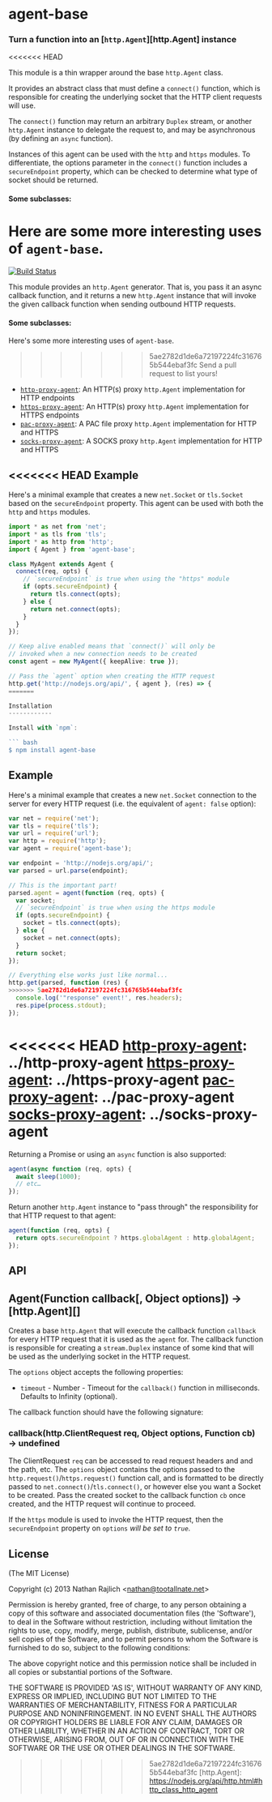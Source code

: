 agent-base
==========
### Turn a function into an [`http.Agent`][http.Agent] instance
<<<<<<< HEAD

This module is a thin wrapper around the base `http.Agent` class.

It provides an abstract class that must define a `connect()` function,
which is responsible for creating the underlying socket that the HTTP
client requests will use.

The `connect()` function may return an arbitrary `Duplex` stream, or
another `http.Agent` instance to delegate the request to, and may be
asynchronous (by defining an `async` function).

Instances of this agent can be used with the `http` and `https`
modules. To differentiate, the options parameter in the `connect()`
function includes a `secureEndpoint` property, which can be checked
to determine what type of socket should be returned.

#### Some subclasses:

Here are some more interesting uses of `agent-base`.
=======
[![Build Status](https://github.com/TooTallNate/node-agent-base/workflows/Node%20CI/badge.svg)](https://github.com/TooTallNate/node-agent-base/actions?workflow=Node+CI)

This module provides an `http.Agent` generator. That is, you pass it an async
callback function, and it returns a new `http.Agent` instance that will invoke the
given callback function when sending outbound HTTP requests.

#### Some subclasses:

Here's some more interesting uses of `agent-base`.
>>>>>>> 5ae2782d1de6a72197224fc316765b544ebaf3fc
Send a pull request to list yours!

 * [`http-proxy-agent`][http-proxy-agent]: An HTTP(s) proxy `http.Agent` implementation for HTTP endpoints
 * [`https-proxy-agent`][https-proxy-agent]: An HTTP(s) proxy `http.Agent` implementation for HTTPS endpoints
 * [`pac-proxy-agent`][pac-proxy-agent]: A PAC file proxy `http.Agent` implementation for HTTP and HTTPS
 * [`socks-proxy-agent`][socks-proxy-agent]: A SOCKS proxy `http.Agent` implementation for HTTP and HTTPS

<<<<<<< HEAD
Example
-------

Here's a minimal example that creates a new `net.Socket` or `tls.Socket`
based on the `secureEndpoint` property. This agent can be used with both
the `http` and `https` modules.

```ts
import * as net from 'net';
import * as tls from 'tls';
import * as http from 'http';
import { Agent } from 'agent-base';

class MyAgent extends Agent {
  connect(req, opts) {
    // `secureEndpoint` is true when using the "https" module
    if (opts.secureEndpoint) {
      return tls.connect(opts);
    } else {
      return net.connect(opts);
    }
  }
});

// Keep alive enabled means that `connect()` will only be
// invoked when a new connection needs to be created
const agent = new MyAgent({ keepAlive: true });

// Pass the `agent` option when creating the HTTP request
http.get('http://nodejs.org/api/', { agent }, (res) => {
=======

Installation
------------

Install with `npm`:

``` bash
$ npm install agent-base
```


Example
-------

Here's a minimal example that creates a new `net.Socket` connection to the server
for every HTTP request (i.e. the equivalent of `agent: false` option):

```js
var net = require('net');
var tls = require('tls');
var url = require('url');
var http = require('http');
var agent = require('agent-base');

var endpoint = 'http://nodejs.org/api/';
var parsed = url.parse(endpoint);

// This is the important part!
parsed.agent = agent(function (req, opts) {
  var socket;
  // `secureEndpoint` is true when using the https module
  if (opts.secureEndpoint) {
    socket = tls.connect(opts);
  } else {
    socket = net.connect(opts);
  }
  return socket;
});

// Everything else works just like normal...
http.get(parsed, function (res) {
>>>>>>> 5ae2782d1de6a72197224fc316765b544ebaf3fc
  console.log('"response" event!', res.headers);
  res.pipe(process.stdout);
});
```

<<<<<<< HEAD
[http-proxy-agent]: ../http-proxy-agent
[https-proxy-agent]: ../https-proxy-agent
[pac-proxy-agent]: ../pac-proxy-agent
[socks-proxy-agent]: ../socks-proxy-agent
=======
Returning a Promise or using an `async` function is also supported:

```js
agent(async function (req, opts) {
  await sleep(1000);
  // etc…
});
```

Return another `http.Agent` instance to "pass through" the responsibility
for that HTTP request to that agent:

```js
agent(function (req, opts) {
  return opts.secureEndpoint ? https.globalAgent : http.globalAgent;
});
```


API
---

## Agent(Function callback[, Object options]) → [http.Agent][]

Creates a base `http.Agent` that will execute the callback function `callback`
for every HTTP request that it is used as the `agent` for. The callback function
is responsible for creating a `stream.Duplex` instance of some kind that will be
used as the underlying socket in the HTTP request.

The `options` object accepts the following properties:

  * `timeout` - Number - Timeout for the `callback()` function in milliseconds. Defaults to Infinity (optional).

The callback function should have the following signature:

### callback(http.ClientRequest req, Object options, Function cb) → undefined

The ClientRequest `req` can be accessed to read request headers and
and the path, etc. The `options` object contains the options passed
to the `http.request()`/`https.request()` function call, and is formatted
to be directly passed to `net.connect()`/`tls.connect()`, or however
else you want a Socket to be created. Pass the created socket to
the callback function `cb` once created, and the HTTP request will
continue to proceed.

If the `https` module is used to invoke the HTTP request, then the
`secureEndpoint` property on `options` _will be set to `true`_.


License
-------

(The MIT License)

Copyright (c) 2013 Nathan Rajlich &lt;nathan@tootallnate.net&gt;

Permission is hereby granted, free of charge, to any person obtaining
a copy of this software and associated documentation files (the
'Software'), to deal in the Software without restriction, including
without limitation the rights to use, copy, modify, merge, publish,
distribute, sublicense, and/or sell copies of the Software, and to
permit persons to whom the Software is furnished to do so, subject to
the following conditions:

The above copyright notice and this permission notice shall be
included in all copies or substantial portions of the Software.

THE SOFTWARE IS PROVIDED 'AS IS', WITHOUT WARRANTY OF ANY KIND,
EXPRESS OR IMPLIED, INCLUDING BUT NOT LIMITED TO THE WARRANTIES OF
MERCHANTABILITY, FITNESS FOR A PARTICULAR PURPOSE AND NONINFRINGEMENT.
IN NO EVENT SHALL THE AUTHORS OR COPYRIGHT HOLDERS BE LIABLE FOR ANY
CLAIM, DAMAGES OR OTHER LIABILITY, WHETHER IN AN ACTION OF CONTRACT,
TORT OR OTHERWISE, ARISING FROM, OUT OF OR IN CONNECTION WITH THE
SOFTWARE OR THE USE OR OTHER DEALINGS IN THE SOFTWARE.

[http-proxy-agent]: https://github.com/TooTallNate/node-http-proxy-agent
[https-proxy-agent]: https://github.com/TooTallNate/node-https-proxy-agent
[pac-proxy-agent]: https://github.com/TooTallNate/node-pac-proxy-agent
[socks-proxy-agent]: https://github.com/TooTallNate/node-socks-proxy-agent
>>>>>>> 5ae2782d1de6a72197224fc316765b544ebaf3fc
[http.Agent]: https://nodejs.org/api/http.html#http_class_http_agent
